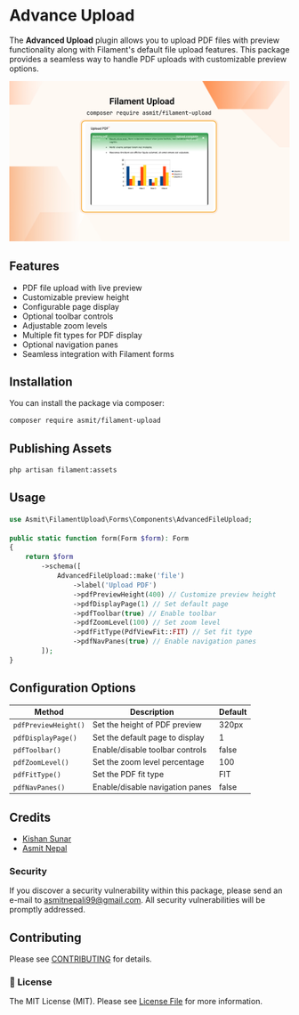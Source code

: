 # Advance Upload
The **Advanced Upload** plugin allows you to upload PDF files with preview functionality along with Filament's default file upload features. This package provides a seamless way to handle PDF uploads with customizable preview options.

![Filament Upload Plugin](https://raw.githubusercontent.com/AsmitNepali/filament-upload/refs/heads/main/images/cover.jpg)

## Features
- PDF file upload with live preview
- Customizable preview height
- Configurable page display
- Optional toolbar controls
- Adjustable zoom levels
- Multiple fit types for PDF display
- Optional navigation panes
- Seamless integration with Filament forms

## Installation
You can install the package via composer:

```bash
composer require asmit/filament-upload
```

## Publishing Assets
```bash
php artisan filament:assets
```

## Usage
```php
use Asmit\FilamentUpload\Forms\Components\AdvancedFileUpload;

public static function form(Form $form): Form
{
    return $form
        ->schema([
            AdvancedFileUpload::make('file')
                ->label('Upload PDF')
                ->pdfPreviewHeight(400) // Customize preview height
                ->pdfDisplayPage(1) // Set default page
                ->pdfToolbar(true) // Enable toolbar
                ->pdfZoomLevel(100) // Set zoom level
                ->pdfFitType(PdfViewFit::FIT) // Set fit type
                ->pdfNavPanes(true) // Enable navigation panes
        ]);
}
```

## Configuration Options

| Method | Description | Default |
|--------|-------------|---------|
| `pdfPreviewHeight()` | Set the height of PDF preview | 320px |
| `pdfDisplayPage()` | Set the default page to display | 1 |
| `pdfToolbar()` | Enable/disable toolbar controls | false |
| `pdfZoomLevel()` | Set the zoom level percentage | 100 |
| `pdfFitType()` | Set the PDF fit type | FIT |
| `pdfNavPanes()` | Enable/disable navigation panes | false |

## Credits
- [Kishan Sunar][link-kishan]
- [Asmit Nepal][link-asmit]

### Security

If you discover a security vulnerability within this package, please send an e-mail to asmitnepali99@gmail.com. All security vulnerabilities will be promptly addressed.

## Contributing
Please see [CONTRIBUTING](CONTRIBUTING.md) for details.

### 📄 License
The MIT License (MIT). Please see [License File](LICENSE.txt) for more information.

[link-asmit]: https://github.com/AsmitNepali
[link-kishan]: https://github.com/Kishan-Sunar
